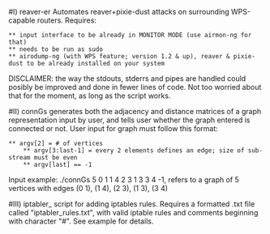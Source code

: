 #I) reaver-er 
Automates reaver+pixie-dust attacks on surrounding WPS-capable routers. Requires: 
	
	** input interface to be already in MONITOR MODE (use airmon-ng for that)
	** needs to be run as sudo
	** airodump-ng (with WPS feature; version 1.2 & up), reaver & pixie-dust to be already installed on your system

DISCLAIMER: the way the stdouts, stderrs and pipes are handled could posibly be improved and done in fewer lines of code. Not too worried about that for the moment, as long as the script works.



#II) connGs 
generates both the adjacency and distance matrices of a graph representation input by user, and tells user whether the graph entered is connected or not. User input for graph must follow this format:
	
	** argv[2] = # of vertices
        ** argv[3:last-1] = every 2 elements defines an edge; size of sub-stream must be even 
        ** argv[last] == -1

Input example: ./connGs 5 0 1 1 4 2 3 1 3 3 4 -1, refers to a graph of 5 vertices with edges (0 1), (1 4), (2 3), (1 3), (3 4)

#III) iptabler_ 
script for adding iptables rules.  Requires a formatted .txt file called "iptabler_rules.txt", with valid iptable rules and comments beginning with character "#".  See example for details.
